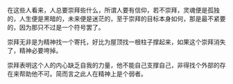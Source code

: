 在这些人看来，人总要崇拜些什么，所谓人要有信仰，若不崇拜，灵魂便是孤独的，人生便是黑暗的，未来便是迷茫的，至于崇拜的目标本身如何，那是最不紧要的，因为那只不过是一个符号罢了。

崇拜无非是为精神找一个寄托，好比为屋顶找一根柱子撑起来，如果这个崇拜消失了，精神必要垮掉。

崇拜表明这个人的内心缺乏自我的力量，他不能自己支撑自己，非得找个外部的存在来帮助他不可。简而言之此人在精神上是个弱者。
